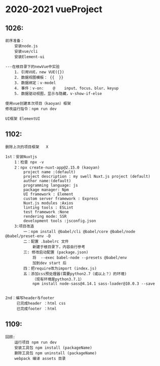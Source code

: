 # 2020-2021 vueProject

## 1026:
    前序准备：
        安装node.js
        安装vue/cli
        安装Element-ui

    ---在根目录下的newVue中实验
        1. 引用VUE，new VUE({})
        2. 数据视图模板： {{  }}
        3. 数据绑定：v-model
        4. 事件：v-on:    @    input、focus、blur、keyup
        5. 数据驱动视图，显示与隐藏，v-show-if-else

    使用vue创建本次项目（kaoyan）框架
    修改运行指令：npm run dev

    UI框架 ElementUI

## 1102:
    删除上次的项目框架   X

    1st：安装Nuxtjs
        1：检查 npx -v
        2：npx create-nuxt-app@2.15.0 (kaoyan)
            project name :(default)
            project description : my swell Nuxt.js project (default)
            author name:(default)
            programming language: js
            package manager: Npm
            UI framework : Element
            custom server framework : Express
            Nuxt.js modules :Axios
            linting tools : ESLint
            test framework :None
            rendering mode: SSR
            development tools :jsconfig.json
        3:项目改造
            一：npm install @babel/cli @babel/core @babel/node @babel/preset-env -D
            二：配置 .babelrc 文件 
                新建于根目录下，内容自行参考
            三: 修改启动配置 (package.json)
                将  --exec babel-node --presets @babel/env
                加到dev start 后
            四：把require改为import (index.js)
            五：添加css预处理器(需要python2.7（或以上？）的环境)
                （现有环境是python3.7.1）
                npm install node-sass@4.14.1 sass-loader@10.0.3 --save

    
    2nd：编写header与footer
         已完成header ：html css
         已完成footer ：html


## 1109:
    回顾:
        运行项目 npm run dev
        安装工具包 npm install (packageName)
        删除工具包 npm uninstall (packageName) 
        webpack 编译 assets 目录

    